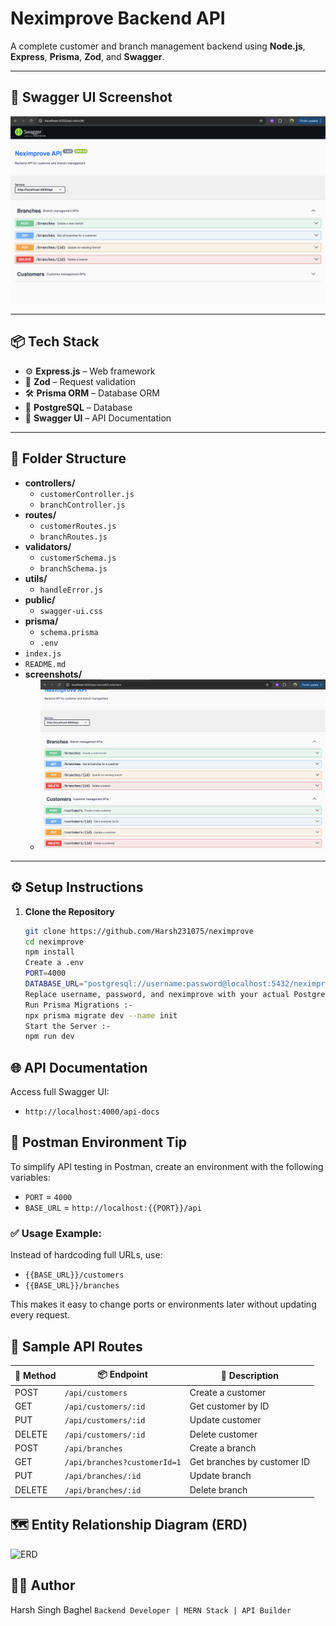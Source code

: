 #  Neximprove Backend API

A complete customer and branch management backend using **Node.js**, **Express**, **Prisma**, **Zod**, and **Swagger**.

---

## 📸 Swagger UI Screenshot

![Swagger UI Screenshot](./public/swagger.png)


---

## 📦 Tech Stack

- ⚙️ **Express.js** – Web framework
- 🧠 **Zod** – Request validation
- 🛠 **Prisma ORM** – Database ORM
- 🐘 **PostgreSQL** – Database
- 📘 **Swagger UI** – API Documentation

---



## 📁 Folder Structure

- **controllers/**
  - `customerController.js`
  - `branchController.js`
- **routes/**
  - `customerRoutes.js`
  - `branchRoutes.js`
- **validators/**
  - `customerSchema.js`
  - `branchSchema.js`
- **utils/**
  - `handleError.js`
- **public/**
  - `swagger-ui.css`
- **prisma/**
  - `schema.prisma`
  - `.env`
- `index.js`
- `README.md`
- **screenshots/**
  - ![Swagger UI Screenshot](./public/swagger2.png)



---

## ⚙️ Setup Instructions

1. **Clone the Repository**
   ```bash
   git clone https://github.com/Harsh231075/neximprove
   cd neximprove
   npm install
   Create a .env
   PORT=4000
   DATABASE_URL="postgresql://username:password@localhost:5432/neximprove"
   Replace username, password, and neximprove with your actual PostgreSQL credentials and DB name.
   Run Prisma Migrations :- 
   npx prisma migrate dev --name init
   Start the Server :-
   npm run dev

## 🌐 API Documentation
   Access full Swagger UI:
- `http://localhost:4000/api-docs`

## 🧪 Postman Environment Tip

To simplify API testing in Postman, create an environment with the following variables:

- `PORT` = `4000`
- `BASE_URL` = `http://localhost:{{PORT}}/api`

### ✅ Usage Example:

Instead of hardcoding full URLs, use:

- `{{BASE_URL}}/customers`
- `{{BASE_URL}}/branches`

This makes it easy to change ports or environments later without updating every request.


## 📮 Sample API Routes

| 🔧 Method | 📦 Endpoint                              | 📝 Description                  |
|----------|------------------------------------------|----------------------------------|
| POST     | `/api/customers`                         | Create a customer                |
| GET      | `/api/customers/:id`                     | Get customer by ID               |
| PUT      | `/api/customers/:id`                     | Update customer                  |
| DELETE   | `/api/customers/:id`                     | Delete customer                  |
| POST     | `/api/branches`                          | Create a branch                  |
| GET      | `/api/branches?customerId=1`             | Get branches by customer ID      |
| PUT      | `/api/branches/:id`                      | Update branch                    |
| DELETE   | `/api/branches/:id`                      | Delete branch                    |

## 🗺️ Entity Relationship Diagram (ERD)

![ERD](./public/erd.png)


## 👨‍💻 Author
  Harsh Singh Baghel
 `Backend Developer | MERN Stack | API Builder`